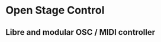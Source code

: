 # Open Stage Control
## Libre and modular OSC / MIDI controller




<style>
h1, h2 {
    <!-- text-align: center; -->
}
</style>

<style>
html {
    overflow-y: scroll
}
.md-sidebar--secondary {
  display: none;
}
@media screen and (min-width: 76.1875em) {
    .md-sidebar--primary {
      display: none;
    }
}

.md-content {
    margin: 0;
}
.md-content__inner {
    margin-left: .8rem;
    margin-right: .6rem;
}
</style>
